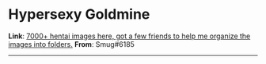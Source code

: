 # Hypersexy Goldmine

**Link**: [7000+ hentai images here, got a few friends to help me organize the images into folders.](https://drive.google.com/drive/folders/0B2gB2WIUZIXmWURMYVdLN2hidVE?usp=sharing)
**From**: Smug#6185

---
